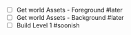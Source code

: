 - [ ] Get world Assets - Foreground #later 
- [ ] Get world Assets - Background #later 
- [ ] Build Level 1 #soonish 
